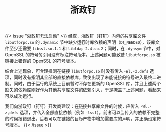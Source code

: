 ﻿---
id: 1755
title: "浙政钉"
weight: 1755
version: "2.7.25.8"
updateTime: "2023-09-08T11:56:30"
debName: "http://113.24.212.22:8090/upload/file/com.zjd.gov-loongarch64.deb"
debSize: "363.6 MB"
command: "/opt/apps/com.zjd.gov/files/Elevator.sh"
compatibility: 1
---

{{< issue "浙政钉无法启动" >}}
经查，浙政钉（钉钉）内包的共享库文件 `libutforpc.so` 的 `.dynamic` 节中缺少运行时库依赖的声明（`DT_NEEDED`），该库文件至少还需要 `libssl.so.1.1` 和 `libldap-2.4.so.2`；同时，在 `.dynsym` 节中，对 OpenSSL 的符号的引用没有标注符号版本。上述问题可能致使 `libutforpc.so` 被链接上错误的 OpenSSL 的符号版本。

结合上述现象，可合理推测在链接 `libutforpc.so` 时没有传入 `-Wl,-z,defs` 选项，同时没有指明其全部的直接依赖库，致使出现了未能链接的符号进入最终二进制。同时，由于运行的系统上目前暂时不存在更新的 OpenSSL 库，并且上述两个缺失的依赖库刚好作为其他共享库文件的依赖引入，于是掩盖了上述问题，看起来可以成功运行。

我们向浙政钉（钉钉）开发商建议：在链接共享库文件的时候，应传入 `-Wl,-z,defs` 选项，并传入全部直接依赖（例如 `-lssl`）。前者可以当传入的依赖不完整的时候报错退出，后者可以在链接的目标产物中增加需要库的声明，并正确设定符号版本。
{{< /issue >}}